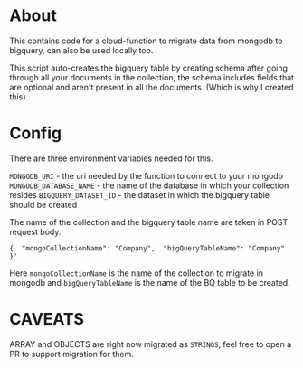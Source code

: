# About

This contains code for a cloud-function to migrate data from mongodb to bigquery, can also be used locally too. 

This script auto-creates the bigquery table by creating schema after going through all your documents in the collection, the schema includes fields that are optional and aren't present in all the documents. (Which is why I created this)


# Config

There are three environment variables needed for this. 

`MONGODB_URI` - the uri needed by the function to connect to your mongodb 
`MONGODB_DATABASE_NAME` - the name of the database in which your collection resides 
`BIGQUERY_DATASET_ID` - the dataset in which the bigquery table should be created

The name of the collection and the bigquery table name are taken in POST request body. 

`{  "mongoCollectionName": "Company",  "bigQueryTableName": "Company" }'`

Here `mongoCollectionName` is the name of the collection to migrate in mongodb
and `bigQueryTableName` is the name of the BQ table to be created. 


# CAVEATS 
ARRAY and OBJECTS are right now migrated as `STRINGS`, feel free to open a PR to support migration for them. 
